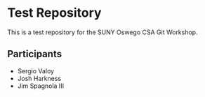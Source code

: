 # Test Repository
This is a test repository for the SUNY Oswego CSA Git Workshop.

## Participants
* Sergio Valoy
* Josh Harkness
* Jim Spagnola III

